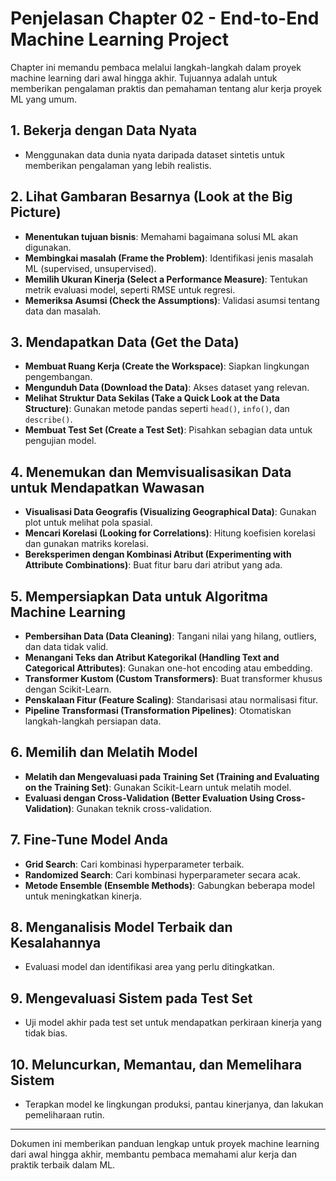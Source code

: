 # Penjelasan Chapter 02 - End-to-End Machine Learning Project

Chapter ini memandu pembaca melalui langkah-langkah dalam proyek machine learning dari awal hingga akhir. Tujuannya adalah untuk memberikan pengalaman praktis dan pemahaman tentang alur kerja proyek ML yang umum.

## 1. Bekerja dengan Data Nyata
- Menggunakan data dunia nyata daripada dataset sintetis untuk memberikan pengalaman yang lebih realistis.

## 2. Lihat Gambaran Besarnya (Look at the Big Picture)
- **Menentukan tujuan bisnis**: Memahami bagaimana solusi ML akan digunakan.
- **Membingkai masalah (Frame the Problem)**: Identifikasi jenis masalah ML (supervised, unsupervised).
- **Memilih Ukuran Kinerja (Select a Performance Measure)**: Tentukan metrik evaluasi model, seperti RMSE untuk regresi.
- **Memeriksa Asumsi (Check the Assumptions)**: Validasi asumsi tentang data dan masalah.

## 3. Mendapatkan Data (Get the Data)
- **Membuat Ruang Kerja (Create the Workspace)**: Siapkan lingkungan pengembangan.
- **Mengunduh Data (Download the Data)**: Akses dataset yang relevan.
- **Melihat Struktur Data Sekilas (Take a Quick Look at the Data Structure)**: Gunakan metode pandas seperti `head()`, `info()`, dan `describe()`.
- **Membuat Test Set (Create a Test Set)**: Pisahkan sebagian data untuk pengujian model.

## 4. Menemukan dan Memvisualisasikan Data untuk Mendapatkan Wawasan
- **Visualisasi Data Geografis (Visualizing Geographical Data)**: Gunakan plot untuk melihat pola spasial.
- **Mencari Korelasi (Looking for Correlations)**: Hitung koefisien korelasi dan gunakan matriks korelasi.
- **Bereksperimen dengan Kombinasi Atribut (Experimenting with Attribute Combinations)**: Buat fitur baru dari atribut yang ada.

## 5. Mempersiapkan Data untuk Algoritma Machine Learning
- **Pembersihan Data (Data Cleaning)**: Tangani nilai yang hilang, outliers, dan data tidak valid.
- **Menangani Teks dan Atribut Kategorikal (Handling Text and Categorical Attributes)**: Gunakan one-hot encoding atau embedding.
- **Transformer Kustom (Custom Transformers)**: Buat transformer khusus dengan Scikit-Learn.
- **Penskalaan Fitur (Feature Scaling)**: Standarisasi atau normalisasi fitur.
- **Pipeline Transformasi (Transformation Pipelines)**: Otomatiskan langkah-langkah persiapan data.

## 6. Memilih dan Melatih Model
- **Melatih dan Mengevaluasi pada Training Set (Training and Evaluating on the Training Set)**: Gunakan Scikit-Learn untuk melatih model.
- **Evaluasi dengan Cross-Validation (Better Evaluation Using Cross-Validation)**: Gunakan teknik cross-validation.

## 7. Fine-Tune Model Anda
- **Grid Search**: Cari kombinasi hyperparameter terbaik.
- **Randomized Search**: Cari kombinasi hyperparameter secara acak.
- **Metode Ensemble (Ensemble Methods)**: Gabungkan beberapa model untuk meningkatkan kinerja.

## 8. Menganalisis Model Terbaik dan Kesalahannya
- Evaluasi model dan identifikasi area yang perlu ditingkatkan.

## 9. Mengevaluasi Sistem pada Test Set
- Uji model akhir pada test set untuk mendapatkan perkiraan kinerja yang tidak bias.

## 10. Meluncurkan, Memantau, dan Memelihara Sistem
- Terapkan model ke lingkungan produksi, pantau kinerjanya, dan lakukan pemeliharaan rutin.

---

Dokumen ini memberikan panduan lengkap untuk proyek machine learning dari awal hingga akhir, membantu pembaca memahami alur kerja dan praktik terbaik dalam ML.